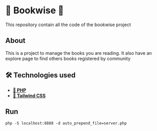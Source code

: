 # 🌊 Bookwise 🌊

This repository contain all the code of the bookwise project

## About
This is a project to manage the books you are reading. It also have an explore page to find others books registered by community

## 🛠 Technologies used

- [**🐘 PHP**](https://react.dev/)
- [**🧢 Tailwind CSS**](https://tailwindcss.com/docs/installation)

## Run
`php -S localhost:8888 -d auto_prepend_file=server.php`